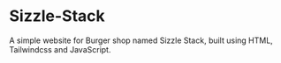 # Sizzle-Stack

A simple website for Burger shop named Sizzle Stack, built using HTML, Tailwindcss and JavaScript.
